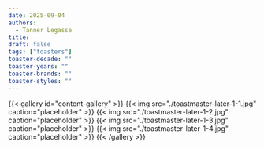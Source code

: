 ```yaml
---
date: 2025-09-04
authors:
  - Tanner Legasse
title: 
draft: false
tags: ["toasters"]
toaster-decade: ""
toaster-years: ""
toaster-brands: ""
toaster-styles: ""
---
```

{{< gallery id="content-gallery" >}}
  {{< img src="./toastmaster-later-1-1.jpg" caption="placeholder" >}}
  {{< img src="./toastmaster-later-1-2.jpg" caption="placeholder" >}}
  {{< img src="./toastmaster-later-1-3.jpg" caption="placeholder" >}}
  {{< img src="./toastmaster-later-1-4.jpg" caption="placeholder" >}}
{{< /gallery >}}

